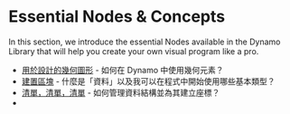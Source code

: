 # Essential Nodes & Concepts

In this section, we introduce the essential Nodes available in the Dynamo Library that will help you create your own visual program like a pro.

* [用於設計的幾何圖形](5-2\_geometry-for-computational-design/) - 如何在 Dynamo 中使用幾何元素？
* [建置區塊](5-3\_the-building-blocks-of-programs/) - 什麼是「資料」以及我可以在程式中開始使用哪些基本類型？
* [清單，清單，清單](5-4\_designing-with-lists/) - 如何管理資料結構並為其建立座標？
* [](5-5\_dictionaries-in-dynamo/)
